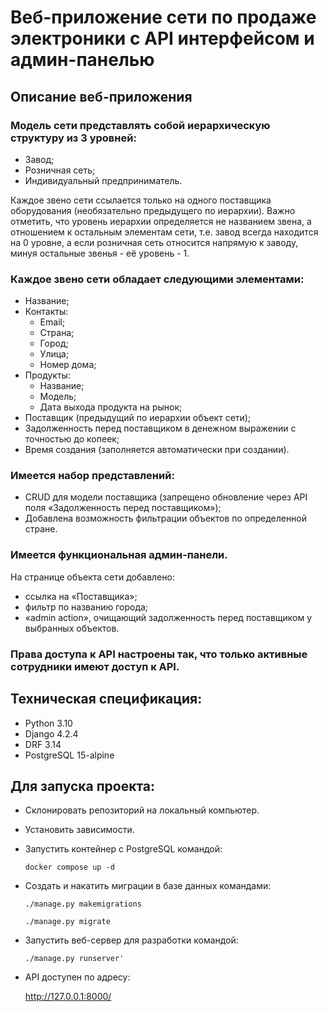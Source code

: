 # Веб-приложение сети по продаже электроники с API интерфейсом и админ-панелью
## Описание веб-приложения
### Модель сети представлять собой иерархическую структуру из 3 уровней:
- Завод;
- Розничная сеть;
- Индивидуальный предприниматель.

Каждое звено сети ссылается только на одного поставщика оборудования (необязательно предыдущего по иерархии). 
Важно отметить, что уровень иерархии определяется не названием звена, а отношением к остальным элементам сети, 
т.е. завод всегда находится на 0 уровне, а если розничная сеть относится напрямую к заводу, минуя остальные 
звенья - её уровень - 1.

### Каждое звено сети обладает следующими элементами:
- Название;
- Контакты:
  - Email;
  - Страна;
  - Город;
  - Улица;
  - Номер дома;
- Продукты:
  - Название;
  - Модель;
  - Дата выхода продукта на рынок;
- Поставщик (предыдущий по иерархии объект сети);
- Задолженность перед поставщиком в денежном выражении с точностью до копеек;
- Время создания (заполняется автоматически при создании).

### Имеется набор представлений:
- CRUD для модели поставщика (запрещено обновление через API поля «Задолженность перед поставщиком»);
- Добавлена возможность фильтрации объектов по определенной стране.

### Имеется функциональная админ-панели.
На странице объекта сети добавлено:
- ссылка на «Поставщика»;
- фильтр по названию города;
- «admin action», очищающий задолженность перед поставщиком у выбранных объектов.

### Права доступа к API настроены так, что только активные сотрудники имеют доступ к API.


## Техническая спецификация:
- Python 3.10  
- Django 4.2.4
- DRF 3.14 
- PostgreSQL 15-alpine



## Для запуска проекта:
- Склонировать репозиторий на локальный компьютер.
- Установить зависимости. 
- Запустить контейнер с PostgreSQL командой: 

  `docker compose up -d`
- Создать и накатить миграции в базе данных командами: 

  `./manage.py makemigrations`

  `./manage.py migrate`
- Запустить веб-сервер для разработки командой: 

  `./manage.py runserver'`
- API доступен по адресу:

  http://127.0.0.1:8000/